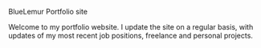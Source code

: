 BlueLemur Portfolio site

Welcome to my portfolio website. I update the site on a regular basis, with updates of my most recent job positions, freelance and personal projects.
